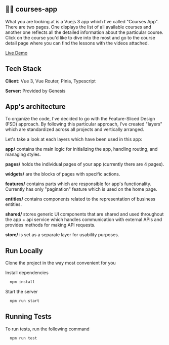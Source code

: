 ## 🧙‍♂️ courses-app

What you are looking at is a Vuejs 3 app which I've called "Courses App". There are two pages. One displays the list of all available courses and another one reflects all the detailed information about the particular course. Click on the course you'd like to dive into the most and go to the course detail page where you can find the lessons with the videos attached.

[Live Demo](https://courses-app-beta.vercel.app/)

## Tech Stack

**Client:** Vue 3, Vue Router, Pinia, Typescript

**Server:** Provided by Genesis

## App's architecture

To organize the code, I've decided to go with the Feature-Sliced Design (FSD) approach. By following this particular approach, I've created "layers" which are standardized across all projects and vertically arranged.

Let's take a look at each layers which have been used in this app:

**app/** contains the main logic for initializing the app, handling routing, and managing styles.

**pages/** holds the individual pages of your app (currently there are 4 pages).

**widgets/** are the blocks of pages with specific actions.

**features/** contains parts which are responsible for app's functionality. Currently has only "pagination" feature which is used on the home page.

**entities/** contains components related to the representation of business entities.

**shared/** stores generic UI components that are shared and used throughout the app + api service which handles communication with external APIs and provides methods for making API requests.

**store/** is set as a separate layer for usability purposes.

## Run Locally

Clone the project in the way most convenient for you

Install dependencies

```bash
  npm install
```

Start the server

```bash
  npm run start
```

## Running Tests

To run tests, run the following command

```bash
  npm run test
```